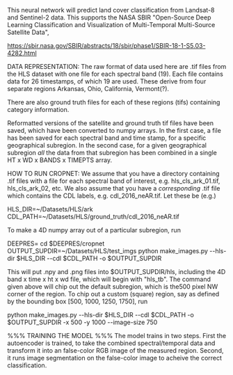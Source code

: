 This neural network will predict land cover classification from Landsat-8 and Sentinel-2 data.  This supports the NASA SBIR "Open-Source Deep Learning Classification and Visualization of Multi-Temporal Multi-Source Satellite Data",

https://sbir.nasa.gov/SBIR/abstracts/18/sbir/phase1/SBIR-18-1-S5.03-4282.html

DATA REPRESENTATION:
The raw format of data used here are .tif files from the HLS dataset with one file for each spectral band (19).  Each file contains data for 26 timestamps, of which 19 are used.  These derive from four separate regions Arkansas, Ohio, California, Vermont(?).

There are also ground truth files for each of these regions (tifs) containing category information.

Reformatted versions of the satellite and ground truth tif files have been saved, which have been converted to numpy arrays.  In the first case, a file has been saved for each spectral band and time stamp, for a specific geographical subregion.  In the second case, for a given geographical subregion *all* the data from that subregion has been combined in a single HT x WD x BANDS x TIMEPTS array.

HOW TO RUN CROPNET: We assume that you have a directory containing .tif files with a file for each spectral band of interest, e.g. hls_cls_ark_01.tif, hls_cls_ark_02, etc.  We also assume that you have a *corresponding* .tif file which contains the CDL labels, e.g. cdl_2016_neAR.tif.  Let these be (e.g.)

HLS_DIR=~/Datasets/HLS/ark
CDL_PATH=~/Datasets/HLS/ground_truth/cdl_2016_neAR.tif

To make a 4D numpy array out of a particular subregion, run

DEEPRES=<path to deepres repo>
cd $DEEPRES/cropnet
OUTPUT_SUPDIR=~/Datasets/HLS/test_imgs
python make_images.py --hls-dir $HLS_DIR --cdl $CDL_PATH -o $OUTPUT_SUPDIR

This will put .npy and .png files into $OUTPUT_SUPDIR/hls, including the 4D band x time x ht x wd file, which will begin with "hls_tb". The command given above will chip out the default subregion, which is the500 pixel NW corner of the region.  To chip out a custom (square) region, say as defined by the bounding box [500, 1000, 1250, 1750], run

python make_images.py --hls-dir $HLS_DIR --cdl $CDL_PATH -o $OUTPUT_SUPDIR -x 500 -y 1000 --image-size 750


%%% TRAINING THE MODEL %%%
The model trains in two steps.  First the autoencoder is trained, to take the combined spectral/temporal data and transform it into an false-color RGB image of the measured region.  Second, it runs image segmentation on the false-color image to acheive the correct classification.

